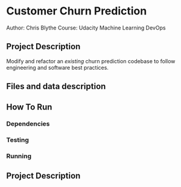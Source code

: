 # Customer Churn Prediction
Author: Chris Blythe
Course: Udacity Machine Learning DevOps

## Project Description
Modify and refactor an *existing* churn prediction codebase to follow engineering and software best practices.

## Files and data description

## How To Run

### Dependencies

### Testing

### Running

## Project Description
